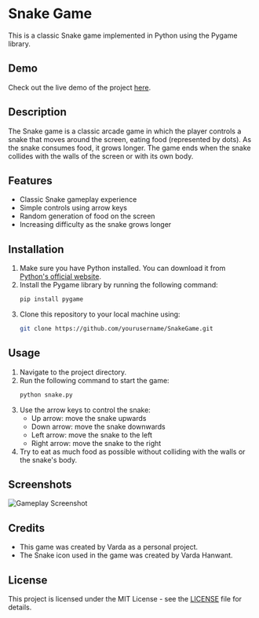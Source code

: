# Snake Game

This is a classic Snake game implemented in Python using the Pygame library.

## Demo

Check out the live demo of the project [here](https://preeminent-truffle-7e7219.netlify.app/).

## Description

The Snake game is a classic arcade game in which the player controls a snake that moves around the screen, eating food (represented by dots). As the snake consumes food, it grows longer. The game ends when the snake collides with the walls of the screen or with its own body.

## Features

- Classic Snake gameplay experience
- Simple controls using arrow keys
- Random generation of food on the screen
- Increasing difficulty as the snake grows longer


## Installation

1. Make sure you have Python installed. You can download it from [Python's official website](https://www.python.org/downloads/).
2. Install the Pygame library by running the following command:
    ```bash
    pip install pygame
    ```
3. Clone this repository to your local machine using:
    ```bash
    git clone https://github.com/yourusername/SnakeGame.git
    ```

## Usage

1. Navigate to the project directory.
2. Run the following command to start the game:
    ```bash
    python snake.py
    ```
3. Use the arrow keys to control the snake:
    - Up arrow: move the snake upwards
    - Down arrow: move the snake downwards
    - Left arrow: move the snake to the left
    - Right arrow: move the snake to the right
4. Try to eat as much food as possible without colliding with the walls or the snake's body.

## Screenshots

![Gameplay Screenshot](![image](https://github.com/Varda003/Snake-Pursuit/assets/136989588/7195faec-1c0d-42e3-8b08-d1dad51f2d79)
)

## Credits

- This game was created by Varda as a personal project.
- The Snake icon used in the game was created by Varda Hanwant.

## License

This project is licensed under the MIT License - see the [LICENSE](LICENSE) file for details.

    

